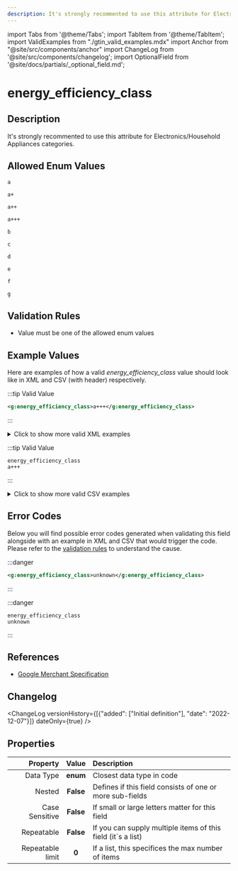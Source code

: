 ```yaml
---
description: It's strongly recommented to use this attribute for Electronics/Household Appliances categories.
---
```


import Tabs from '@theme/Tabs';
import TabItem from '@theme/TabItem';
import ValidExamples from "./gtin_valid_examples.mdx"
import Anchor from "@site/src/components/anchor"
import ChangeLog from '@site/src/components/changelog';
import OptionalField from '@site/docs/partials/_optional_field.md';

# energy_efficiency_class

<OptionalField/>

## Description

It's strongly recommented to use this attribute for Electronics/Household Appliances categories.



## Allowed Enum Values

```
a
```
```
a+
```
```
a++
```
```
a+++
```
```
b
```
```
c
```
```
d
```
```
e
```
```
f
```
```
g
```


## Validation Rules

- Value must be one of the allowed enum values


## Example Values

Here are examples of how a valid *energy_efficiency_class* value  should look like in XML and CSV (with header) respectively.

<Tabs>
  <TabItem value="valid_xml" label="XML" default>

:::tip Valid Value

```xml
<g:energy_efficiency_class>a+++</g:energy_efficiency_class>
```

:::

<details>
  <summary>Click to show more valid XML examples</summary>
  <div>

```xml
<g:energy_efficiency_class>a+++</g:energy_efficiency_class>
```

```xml
<g:energy_efficiency_class>a++</g:energy_efficiency_class>
```

```xml
<g:energy_efficiency_class>a+</g:energy_efficiency_class>
```

```xml
<g:energy_efficiency_class>a</g:energy_efficiency_class>
```

```xml
<g:energy_efficiency_class>b</g:energy_efficiency_class>
```

```xml
<g:energy_efficiency_class>c</g:energy_efficiency_class>
```

```xml
<g:energy_efficiency_class>d</g:energy_efficiency_class>
```

```xml
<g:energy_efficiency_class>e</g:energy_efficiency_class>
```

```xml
<g:energy_efficiency_class>f</g:energy_efficiency_class>
```

```xml
<g:energy_efficiency_class>g</g:energy_efficiency_class>
```


  </div>
</details>

 </TabItem>
  <TabItem value="valid_csv" label="CSV">

:::tip Valid Value

```csv
energy_efficiency_class
a+++
```

:::

<details>
  <summary>Click to show more valid CSV examples</summary>
  <div>

```csv
energy_efficiency_class
a+++
```

```csv
energy_efficiency_class
a++
```

```csv
energy_efficiency_class
a+
```

```csv
energy_efficiency_class
a
```

```csv
energy_efficiency_class
b
```

```csv
energy_efficiency_class
c
```

```csv
energy_efficiency_class
d
```

```csv
energy_efficiency_class
e
```

```csv
energy_efficiency_class
f
```

```csv
energy_efficiency_class
g
```


  </div>
</details>

  </TabItem>
</Tabs>

## Error Codes

Below you will find possible error codes generated when validating this field alongside with an example in XML and CSV that would trigger the code. Please refer to the [validation rules](#validation-rules) to understand the cause.

<Tabs>
  <TabItem value="invalid_xml" label="XML" default>

:::danger <Anchor id="validation_invalid_enum" title="validation_invalid_enum" /> 

```xml
<g:energy_efficiency_class>unknown</g:energy_efficiency_class>
```

:::


 </TabItem>
  <TabItem value="invalid_csv" label="CSV">

:::danger <Anchor id="validation_invalid_enum" title="validation_invalid_enum" /> 

```csv
energy_efficiency_class
unknown
```

:::


  </TabItem>
</Tabs>

## References
- [Google Merchant Specification](https://support.google.com/merchants/answer/7562785)

## Changelog
<ChangeLog versionHistory={[{"added": ["Initial definition"], "date": "2022-12-07"}]} dateOnly={true} />

## Properties

|     **Property** |         **Value**          | **Description**                                              |
|-----------------:|:--------------------------:|:-------------------------------------------------------------|
|        Data Type |    **enum**     | Closest data type in code                                    |
|           Nested |      **False**      | Defines if this field consists of one or more sub-fields     |
|   Case Sensitive |  **False**  | If small or large letters matter for this field              |
|       Repeatable |    **False**    | If you can supply multiple items of this field (it´s a list) |
| Repeatable limit | **0** | If a list, this specifices the max number of items           |
